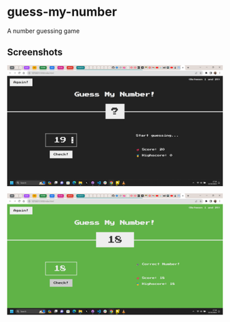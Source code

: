 # guess-my-number

A number guessing game

## Screenshots

![image](https://github.com/Ayomide0123/guess-my-number/blob/main/screenshot/Screenshot_1.png)

![image](https://github.com/Ayomide0123/guess-my-number/blob/main/screenshot/Screenshot_2.png)
